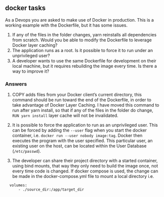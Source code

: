 ## docker tasks

As a Devops you are asked to make use of Docker in production.
This is a working example with the Dockerfile, but it has some issues.

1. If any of the files in the folder changes, yarn reinstalls all dependencies from scratch.
   Would you be able to modify the Dockerfile to leverage Docker layer caching?
2. The application runs as a root. Is it possible to force it to run under an unprivileged user?
3. A developer wants to use the same Dockerfile for development on their local machine, but it
   requires rebuilding the image every time. Is there a way to improve it?

### Answers

1. COPY adds files from your Docker client’s current directory, this command should be run toward the end of the Dockerfile, in order to take advantage of Docker Layer Caching. I have moved this command to run after yarn install, so that if any of the files in the folder do change, `RUN yarn install` layer cache will not be invalidated.

2. It is possible to force the application to run as an unprivileged user. This can be forced by adding the `--user` flag when you start the docker container, i.e. `docker run --user nobody image:tag`. Docker then executes the program with the user specified. This particular user, an existing user on the host, can be located within the User Database (`/etc/passwd`).

3. The developer can share their project directory with a started container, using bind mounts, that way they only need to build the image once, not every time code is changed. If docker compose is used, the change can be made in the docker-compose.yml file to mount a local directory i.e.

```
  volumes:
      - ./source_dir:/app/target_dir
```
